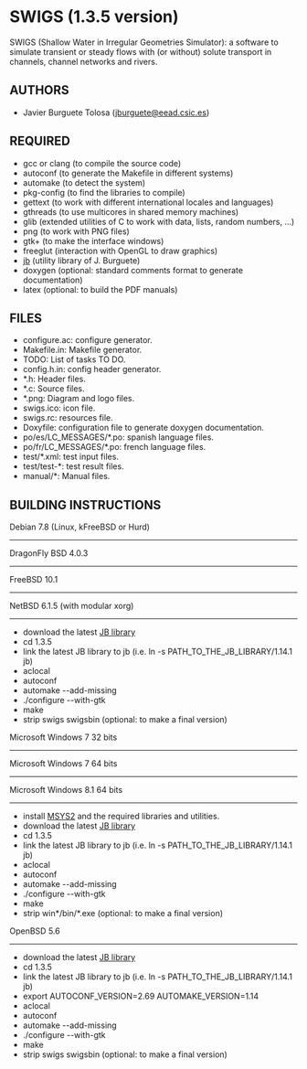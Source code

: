 SWIGS (1.3.5 version)
====================

SWIGS (Shallow Water in Irregular Geometries Simulator): a software to simulate
transient or steady flows with (or without) solute transport in channels,
channel networks and rivers.

AUTHORS
-------

* Javier Burguete Tolosa (jburguete@eead.csic.es)

REQUIRED
--------

* gcc or clang (to compile the source code)
* autoconf (to generate the Makefile in different systems)
* automake (to detect the system)
* pkg-config (to find the libraries to compile)
* gettext (to work with different international locales and languages)
* gthreads (to use multicores in shared memory machines)
* glib (extended utilities of C to work with data, lists, random numbers, ...)
* png (to work with PNG files)
* gtk+ (to make the interface windows)
* freeglut (interaction with OpenGL to draw graphics)
* [jb](https://github.com/jburguete/jb.git) (utility library of J. Burguete)
* doxygen (optional: standard comments format to generate documentation)
* latex (optional: to build the PDF manuals)

FILES
-----

* configure.ac: configure generator.
* Makefile.in: Makefile generator.
* TODO: List of tasks TO DO.
* config.h.in: config header generator.
* *.h: Header files.
* *.c: Source files.
* *.png: Diagram and logo files.
* swigs.ico: icon file.
* swigs.rc: resources file.
* Doxyfile: configuration file to generate doxygen documentation.
* po/es/LC_MESSAGES/*.po: spanish language files.
* po/fr/LC_MESSAGES/*.po: french language files.
* test/*.xml: test input files.
* test/test-*: test result files.
* manual/*: Manual files.

BUILDING INSTRUCTIONS
---------------------

Debian 7.8 (Linux, kFreeBSD or Hurd)
____________________________________
DragonFly BSD 4.0.3
___________________
FreeBSD 10.1
____________
NetBSD 6.1.5 (with modular xorg)
________________________________

* download the latest [JB library](https://github.com/jburguete/jb)
* cd 1.3.5
* link the latest JB library to jb (i.e. ln -s PATH_TO_THE_JB_LIBRARY/1.14.1 jb)
* aclocal
* autoconf
* automake --add-missing
* ./configure --with-gtk
* make
* strip swigs swigsbin (optional: to make a final version)

Microsoft Windows 7 32 bits
___________________________
Microsoft Windows 7 64 bits
___________________________
Microsoft Windows 8.1 64 bits
___________________________

* install [MSYS2](http://sourceforge.net/projects/msys2) and the required
libraries and utilities.
* download the latest [JB library](https://github.com/jburguete/jb)
* cd 1.3.5
* link the latest JB library to jb (i.e. ln -s PATH_TO_THE_JB_LIBRARY/1.14.1 jb)
* aclocal
* autoconf
* automake --add-missing
* ./configure --with-gtk
* make
* strip win*/bin/*.exe (optional: to make a final version)

OpenBSD 5.6
___________

* download the latest [JB library](https://github.com/jburguete/jb)
* cd 1.3.5
* link the latest JB library to jb (i.e. ln -s PATH_TO_THE_JB_LIBRARY/1.14.1 jb)
* export AUTOCONF_VERSION=2.69 AUTOMAKE_VERSION=1.14
* aclocal
* autoconf
* automake --add-missing
* ./configure --with-gtk
* make
* strip swigs swigsbin (optional: to make a final version)
